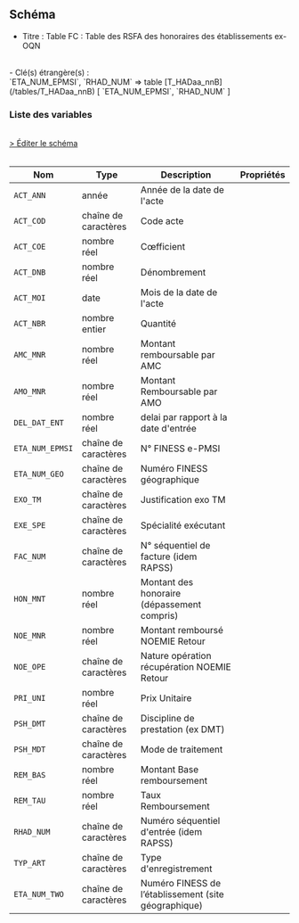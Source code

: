 ## Schéma

- Titre : Table FC : Table des RSFA des honoraires des établissements ex-OQN
<br />
- Clé(s) étrangère(s) : <br />
`ETA_NUM_EPMSI`, `RHAD_NUM` => table [T_HADaa_nnB](/tables/T_HADaa_nnB) [ `ETA_NUM_EPMSI`, `RHAD_NUM` ]<br />

### Liste des variables
<br />
<div>
    <a href="https://gitlab.com/healthdatahub/schema-snds/edit/master/schemas/PMSI/PMSI%20HAD/T_HADaa_nnFC.json"  
    arget="_blank" rel="noopener noreferrer">> Éditer le schéma</a>
    <OutboundLink />
</div>
<br />

Nom|Type|Description|Propriétés
-|-|-|-
`ACT_ANN`|année|Année de la date de l&#x27;acte||
`ACT_COD`|chaîne de caractères|Code acte||
`ACT_COE`|nombre réel|Cœfficient||
`ACT_DNB`|nombre réel|Dénombrement||
`ACT_MOI`|date|Mois de la date de l&#x27;acte||
`ACT_NBR`|nombre entier|Quantité||
`AMC_MNR`|nombre réel|Montant remboursable par AMC||
`AMO_MNR`|nombre réel|Montant Remboursable par AMO||
`DEL_DAT_ENT`|nombre réel|delai par rapport à la date d&#x27;entrée||
`ETA_NUM_EPMSI`|chaîne de caractères|N° FINESS e-PMSI||
`ETA_NUM_GEO`|chaîne de caractères|Numéro FINESS  géographique||
`EXO_TM`|chaîne de caractères|Justification exo TM||
`EXE_SPE`|chaîne de caractères|Spécialité exécutant||
`FAC_NUM`|chaîne de caractères|N° séquentiel de facture (idem RAPSS)||
`HON_MNT`|nombre réel|Montant des honoraire (dépassement compris)||
`NOE_MNR`|nombre réel|Montant remboursé NOEMIE Retour||
`NOE_OPE`|chaîne de caractères|Nature opération récupération NOEMIE Retour||
`PRI_UNI`|nombre réel|Prix Unitaire||
`PSH_DMT`|chaîne de caractères|Discipline de prestation (ex DMT)||
`PSH_MDT`|chaîne de caractères|Mode de traitement||
`REM_BAS`|nombre réel|Montant Base remboursement||
`REM_TAU`|nombre réel|Taux Remboursement||
`RHAD_NUM`|chaîne de caractères|Numéro séquentiel d&#x27;entrée (idem RAPSS)||
`TYP_ART`|chaîne de caractères|Type d&#x27;enregistrement||
`ETA_NUM_TWO`|chaîne de caractères|Numéro FINESS de l’établissement (site géographique)||

